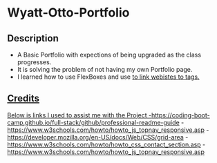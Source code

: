 # Wyatt-Otto-Portfolio



## Description

- A Basic Portfolio with expections of being upgraded as the class progresses.
- It is solving the problem of not having my own Portfolio page.
- I learned how to use FlexBoxes and use <a href> to link webistes to tags.
  
## Credits 
Below is links I used to assist me with the Project
   -https://coding-boot-camp.github.io/full-stack/github/professional-readme-guide
   -https://www.w3schools.com/howto/howto_js_topnav_responsive.asp
   -https://developer.mozilla.org/en-US/docs/Web/CSS/grid-area
   -https://www.w3schools.com/howto/howto_css_contact_section.asp
   -https://www.w3schools.com/howto/howto_js_topnav_responsive.asp
   
